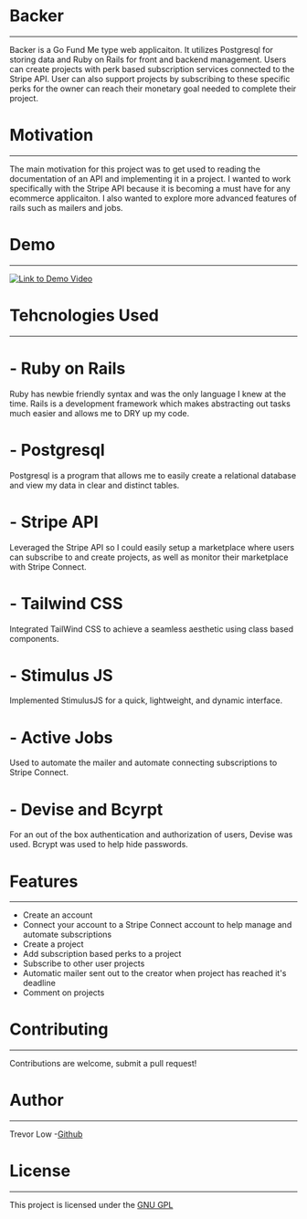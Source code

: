 
# Backer
---
Backer is a Go Fund Me type web applicaiton. It utilizes Postgresql for storing data and Ruby on Rails for front and backend management. Users can create projects with perk based subscription services connected to the Stripe API. User can also support projects by subscribing to these specific perks for the owner can reach their monetary goal needed to complete their project.

# Motivation
---
The main motivation for this project was to get used to reading the documentation of an API and implementing it in a project. I wanted to work specifically with the Stripe API because it is becoming a must have for any ecommerce applicaiton. I also wanted to explore more advanced features of rails such as mailers and jobs.

# Demo
---
[![Link to Demo Video](https://img.youtube.com/vi/YOUTUBE_VIDEO_ID_HERE/0.jpg)](https://youtu.be/z9y1kx0AFYk)

# Tehcnologies Used
---
# - Ruby on Rails
  Ruby has newbie friendly syntax and was the only language I knew at the time. Rails is a development framework which makes abstracting out tasks much easier and allows me to DRY up my code.
# - Postgresql
  Postgresql is a program that allows me to easily create a relational database and view my data in clear and distinct tables.
# - Stripe API
  Leveraged the Stripe API so I could easily setup a marketplace where users can subscribe to and create projects, as well as monitor their marketplace with Stripe Connect.
# - Tailwind CSS
  Integrated TailWind CSS to achieve a seamless aesthetic using class based components.
# - Stimulus JS
  Implemented StimulusJS for a quick, lightweight, and dynamic interface.
# - Active Jobs
  Used to automate the mailer and automate connecting subscriptions to Stripe Connect.
# - Devise and Bcyrpt
  For an out of the box authentication and authorization of users, Devise was used. Bcrypt was used to help hide passwords.


# Features
---
- Create an account 
- Connect your account to a Stripe Connect account to help manage and automate subscriptions
- Create a project
- Add subscription based perks to a project
- Subscribe to other user projects
- Automatic mailer sent out to the creator when project has reached it's deadline
- Comment on projects

# Contributing
---
Contributions are welcome, submit a pull request!

# Author
---
Trevor Low -[Github](https://github.com/tklow94?tab=repositories)

# License 
---
This project is licensed under the [GNU GPL](https://www.gnu.org/licenses/gpl-3.0.en.html)



